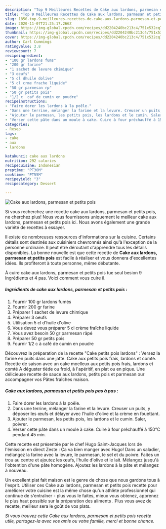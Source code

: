 ```yaml
---
description: "Top 9 Meilleures Recettes de Cake aux lardons, parmesan et petits pois"
title: "Top 9 Meilleures Recettes de Cake aux lardons, parmesan et petits pois"
slug: 1850-top-9-meilleures-recettes-de-cake-aux-lardons-parmesan-et-petits-pois
date: 2020-11-07T21:25:17.266Z
image: https://img-global.cpcdn.com/recipes/dd2204240bc213c4/751x532cq70/cake-aux-lardons-parmesan-et-petits-pois-photo-principale-de-la-recette.jpg
thumbnail: https://img-global.cpcdn.com/recipes/dd2204240bc213c4/751x532cq70/cake-aux-lardons-parmesan-et-petits-pois-photo-principale-de-la-recette.jpg
cover: https://img-global.cpcdn.com/recipes/dd2204240bc213c4/751x532cq70/cake-aux-lardons-parmesan-et-petits-pois-photo-principale-de-la-recette.jpg
author: Carl Cummings
ratingvalue: 3.8
reviewcount: 7
recipeingredient:
- "100 gr lardons fums"
- "200 gr farine"
- "1 sachet de levure chimique"
- "3 oeufs"
- "5 cl dhuile dolive"
- "5 cl crme frache liquide"
- "50 gr parmesan rp"
- "50 gr petits pois"
- "1/2 c  caf de cumin en poudre"
recipeinstructions:
- "Faire dorer les lardons à la poêle."
- "Dans une terrine, mélanger la farine et la levure. Creuser un puits, y déposer les œufs et délayer avec l&#39;huile d&#39;olive et la crème en fouettant."
- "Ajouter le parmesan, les petits pois, les lardons et le cumin. Saler, poivrer."
- "Verser cette pâte dans un moule à cake. Cuire à four préchauffé à 150°C pendant 45 min."
categories:
- Resep
tags:
- cake
- aux
- lardons

katakunci: cake aux lardons 
nutrition: 292 calories
recipecuisine: Indonesian
preptime: "PT30M"
cooktime: "PT55M"
recipeyield: "3"
recipecategory: Dessert

---
```



![Cake aux lardons, parmesan et petits pois](https://img-global.cpcdn.com/recipes/dd2204240bc213c4/751x532cq70/cake-aux-lardons-parmesan-et-petits-pois-photo-principale-de-la-recette.jpg)

Si vous recherchez une recette cake aux lardons, parmesan et petits pois, ne cherchez plus! Nous vous fournissons uniquement le meilleur cake aux lardons, parmesan et petits pois ici. Nous avons également une grande variété de recettes à essayer.

Il existe de nombreuses ressources d'informations sur la cuisine. Certains détails sont destinés aux cuisiniers chevronnés ainsi qu'à l'exception de la personne ordinaire. Il peut être déroutant d'apprendre tous les détails disponibles. La bonne nouvelle est que cette recette de <strong> Cake aux lardons, parmesan et petits pois </strong> est facile à réaliser et vous donnera d'excellentes idées. Ils profiteront à toute personne, même débutante.

<!--inarticleads1-->

À cuire cake aux lardons, parmesan et petits pois tue seul besion 9 Ingrédients et 4 pas. Voici comment vous cuire il.

##### Ingrédients de cake aux lardons, parmesan et petits pois :

1. Fournir 100 gr lardons fumés
1. Fournir 200 gr farine
1. Préparer 1 sachet de levure chimique
1. Préparer 3 oeufs
1. Utilisation 5 cl d&#39;huile d&#39;olive
1. Vous devez vous préparer 5 cl crème fraîche liquide
1. Vous avez besoin 50 gr parmesan râpé
1. Préparer 50 gr petits pois
1. Fournir 1/2 c à café de cumin en poudre


Découvrez la préparation de la recette &#34;Cake petits pois lardons&#34; : Versez la farine en puits dans une jatte. Cake aux petits pois frais, lardons et comté. Recette de saison avec un cake moelleux aux petits pois frais, lardons et comté A déguster tiède ou froid, à l&#39;apéritif, en plat ou en pique. Une délicieuse recette de sauce aux lardons, petits pois et parmesan our accompagner vos Pâtes fraîches maison. 

<!--inarticleads2-->

##### Cake aux lardons, parmesan et petits pois pas à pas :

1. Faire dorer les lardons à la poêle.
1. Dans une terrine, mélanger la farine et la levure. Creuser un puits, y déposer les œufs et délayer avec l&#39;huile d&#39;olive et la crème en fouettant.
1. Ajouter le parmesan, les petits pois, les lardons et le cumin. Saler, poivrer.
1. Verser cette pâte dans un moule à cake. Cuire à four préchauffé à 150°C pendant 45 min.


Cette recette est présentée par le chef Hugo Saint-Jacques lors de l&#39;émission en direct Zeste : Ça va bien manger avec Hugo! Dans un saladier, mélangez la farine avec la levure, le parmesan, le sel et du poivre. Faites un trou au centre et ajoutez les œufs, l&#39;huile d&#39;olive et le lait. Mélangez jusqu&#39;à l&#39;obtention d&#39;une pâte homogène. Ajoutez les lardons à la pâte et mélangez à nouveau. 

<!--inarticleads1-->

<p>
Un excellent plat fait maison est le genre de chose que nous gardons tous à l'esprit. Utiliser ces Cake aux lardons, parmesan et petits pois recette pour améliorer votre cuisine est la même chose qu'un athlète professionnel qui continue de s'entraîner - plus vous le faites, mieux vous obtenez, apprenez le plus haut possible sur la préparation des aliments . Plus vous avez de recette, meilleur sera le goût de vos plats.
</p>

<p>
<i>Si vous trouvez cette Cake aux lardons, parmesan et petits pois recette utile, partagez-la avec vos amis ou votre famille, merci et bonne chance.</i>
</p>
